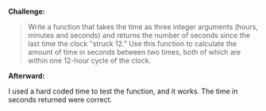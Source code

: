 **Challenge:**

>Write a function that takes the time as three integer arguments (hours, minutes and seconds) and returns the number of seconds since the last time the clock "struck 12." Use this function to calculate the amount of time in seconds between two times, both of which are within one 12-hour cycle of the clock.

**Afterward:**

I used a hard coded time to test the function, and it works. The time in seconds returned were correct.
